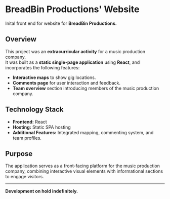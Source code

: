 # BreadBin Productions' Website

Inital front end for website for **BreadBin Productions.**

## Overview
This project was an **extracurricular activity** for a music production company.  
It was built as a **static single-page application** using **React**, and incorporates the following features:

- **Interactive maps** to show gig locations.
- **Comments page** for user interaction and feedback.
- **Team overview** section introducing members of the music production company.

## Technology Stack
- **Frontend:** React  
- **Hosting:** Static SPA hosting  
- **Additional Features:** Integrated mapping, commenting system, and team profiles.

## Purpose
The application serves as a front-facing platform for the music production company, combining interactive visual elements with informational sections to engage visitors.

---

**Development on hold indefinitely.**
